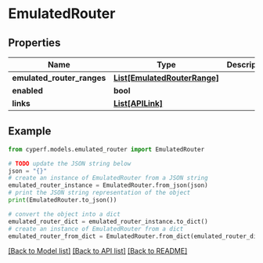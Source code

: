 # EmulatedRouter


## Properties

Name | Type | Description | Notes
------------ | ------------- | ------------- | -------------
**emulated_router_ranges** | [**List[EmulatedRouterRange]**](EmulatedRouterRange.md) |  | [optional] 
**enabled** | **bool** |  | 
**links** | [**List[APILink]**](APILink.md) |  | [optional] 

## Example

```python
from cyperf.models.emulated_router import EmulatedRouter

# TODO update the JSON string below
json = "{}"
# create an instance of EmulatedRouter from a JSON string
emulated_router_instance = EmulatedRouter.from_json(json)
# print the JSON string representation of the object
print(EmulatedRouter.to_json())

# convert the object into a dict
emulated_router_dict = emulated_router_instance.to_dict()
# create an instance of EmulatedRouter from a dict
emulated_router_from_dict = EmulatedRouter.from_dict(emulated_router_dict)
```
[[Back to Model list]](../README.md#documentation-for-models) [[Back to API list]](../README.md#documentation-for-api-endpoints) [[Back to README]](../README.md)


